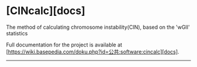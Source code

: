 # [CINcalc][docs]

The method of calculating chromosome instability(CIN),  based on the 'wGII' statistics

Full documentation for the project is available at [https://wiki.basepedia.com/doku.php?id=公共:software:cincalc][docs].

---


